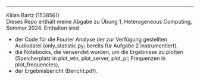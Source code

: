 ---

Kilian Bartz (1538561)  
Dieses Repo enthält meine Abgabe zu Übung 1, Heterogeneous Computing, Sommer 2024. Enthalten sind

- der Code für die Fourier Analyse der zur Verfügung gestellten Audiodatei (only_statistic.py; bereits für Aufgabe 2 instrumentiert),
- die Notebooks, die verwendet wurden, um die Ergebnisse zu plotten (Speicherplatz in plot_win, plot_server, plot_pi; Frequenzen in plot_frequencies),
- der Ergebnisbericht (Bericht.pdf).
